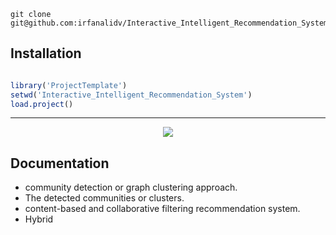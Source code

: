 ```
git clone git@github.com:irfanalidv/Interactive_Intelligent_Recommendation_System.git

```

Installation
------------

``` r

library('ProjectTemplate')
setwd('Interactive_Intelligent_Recommendation_System')
load.project()

```
***
<p align="center"><img src="https://buildingrecommenders.files.wordpress.com/2015/11/recommender-comparison1.png"  /></p>

Documentation
------------
* community detection or graph clustering approach.
* The detected communities or clusters.
* content-based and collaborative filtering recommendation system.
* Hybrid
